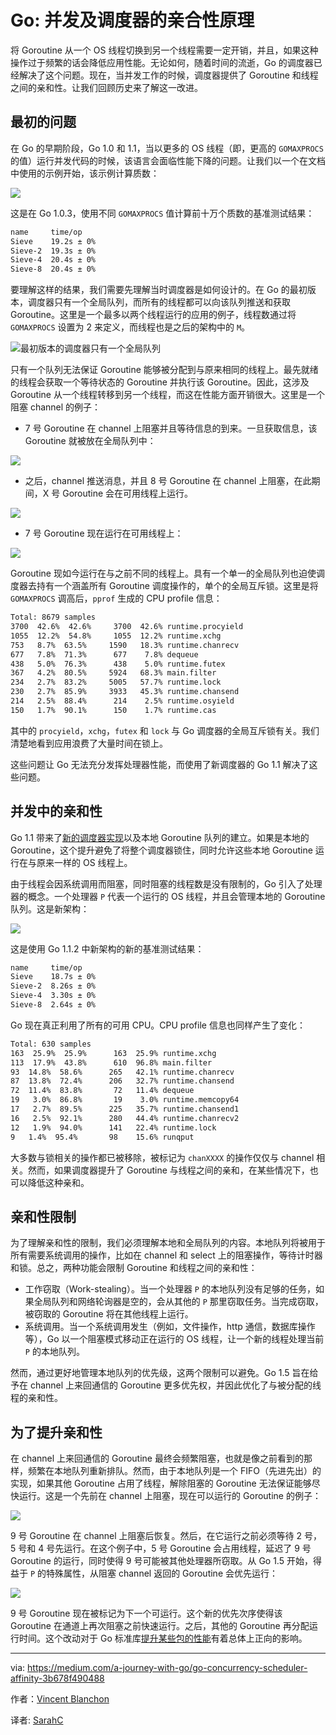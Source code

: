 # Go: 并发及调度器的亲合性原理

  将 Goroutine 从一个 OS 线程切换到另一个线程需要一定开销，并且，如果这种操作过于频繁的话会降低应用性能。无论如何，随着时间的流逝，Go 的调度器已经解决了这个问题。现在，当并发工作的时候，调度器提供了 Goroutine 和线程之间的亲和性。让我们回顾历史来了解这一改进。

## 最初的问题

在 Go 的早期阶段，Go 1.0 和 1.1，当以更多的 OS 线程（即，更高的 `GOMAXPROCS` 的值）运行并发代码的时候，该语言会面临性能下降的问题。让我们以一个在文档中使用的示例开始，该示例计算质数：

![](../img/ccn-scheduler-affinity-1.png)

这是在 Go 1.0.3，使用不同 `GOMAXPROCS` 值计算前十万个质数的基准测试结果：

```bash
name     time/op
Sieve    19.2s ± 0%
Sieve-2  19.3s ± 0%
Sieve-4  20.4s ± 0%
Sieve-8  20.4s ± 0%
```

要理解这样的结果，我们需要先理解当时调度器是如何设计的。在 Go 的最初版本，调度器只有一个全局队列，而所有的线程都可以向该队列推送和获取Goroutine。这里是一个最多以两个线程运行的应用的例子，线程数通过将 `GOMAXPROCS` 设置为 2 来定义，而线程也是之后的架构中的 `M`。

![最初版本的调度器只有一个全局队列](../img/ccn-scheduler-affinity-2.png)

只有一个队列无法保证 Goroutine 能够被分配到与原来相同的线程上。最先就绪的线程会获取一个等待状态的 Goroutine 并执行该 Goroutine。因此，这涉及 Goroutine 从一个线程转移到另一个线程，而这在性能方面开销很大。这里是一个阻塞 channel 的例子：

- 7 号 Goroutine 在 channel 上阻塞并且等待信息的到来。一旦获取信息，该 Goroutine 就被放在全局队列中：

![](../img/ccn-scheduler-affinity-3.png)

- 之后，channel 推送消息，并且 8 号 Goroutine 在 channel 上阻塞，在此期间，X 号 Goroutine 会在可用线程上运行。

![](../img/ccn-scheduler-affinity-4.png)

- 7 号 Goroutine 现在运行在可用线程上：

![](../img/ccn-scheduler-affinity-5.png)

Goroutine 现如今运行在与之前不同的线程上。具有一个单一的全局队列也迫使调度器去持有一个涵盖所有 Goroutine 调度操作的，单个的全局互斥锁。这里是将 `GOMAXPROCS` 调高后，`pprof` 生成的 CPU profile 信息：

```bash
Total: 8679 samples
3700  42.6%  42.6%     3700  42.6% runtime.procyield
1055  12.2%  54.8%     1055  12.2% runtime.xchg
753   8.7%  63.5%     1590   18.3% runtime.chanrecv
677   7.8%  71.3%      677    7.8% dequeue
438   5.0%  76.3%      438    5.0% runtime.futex
367   4.2%  80.5%     5924   68.3% main.filter
234   2.7%  83.2%     5005   57.7% runtime.lock
230   2.7%  85.9%     3933   45.3% runtime.chansend
214   2.5%  88.4%      214    2.5% runtime.osyield
150   1.7%  90.1%      150    1.7% runtime.cas
```

其中的 `procyield`，`xchg`，`futex` 和 `lock` 与 Go 调度器的全局互斥锁有关。我们清楚地看到应用浪费了大量时间在锁上。

这些问题让 Go 无法充分发挥处理器性能，而使用了新调度器的 Go 1.1 解决了这些问题。

## 并发中的亲和性

Go 1.1 带来了[新的调度器实现](https://docs.google.com/document/d/1TTj4T2JO42uD5ID9e89oa0sLKhJYD0Y_kqxDv3I3XMw/edit?pli=1)以及本地 Goroutine 队列的建立。如果是本地的Goroutine，这个提升避免了将整个调度器锁住，同时允许这些本地 Goroutine 运行在与原来一样的 OS 线程上。

由于线程会因系统调用而阻塞，同时阻塞的线程数是没有限制的，Go 引入了处理器的概念。一个处理器 `P` 代表一个运行的 OS 线程，并且会管理本地的 Goroutine 队列。这是新架构：

![](../img/ccn-scheduler-affinity-6.png)

这是使用 Go 1.1.2 中新架构的新的基准测试结果：

```bash
name     time/op
Sieve    18.7s ± 0%
Sieve-2  8.26s ± 0%
Sieve-4  3.30s ± 0%
Sieve-8  2.64s ± 0%
```

Go 现在真正利用了所有的可用 CPU。CPU profile 信息也同样产生了变化：

```bash
Total: 630 samples
163  25.9%  25.9%      163  25.9% runtime.xchg
113  17.9%  43.8%      610  96.8% main.filter
93  14.8%  58.6%      265   42.1% runtime.chanrecv
87  13.8%  72.4%      206   32.7% runtime.chansend
72  11.4%  83.8%       72   11.4% dequeue
19   3.0%  86.8%       19    3.0% runtime.memcopy64
17   2.7%  89.5%      225   35.7% runtime.chansend1
16   2.5%  92.1%      280   44.4% runtime.chanrecv2
12   1.9%  94.0%      141   22.4% runtime.lock
9   1.4%  95.4%       98    15.6% runqput
```

大多数与锁相关的操作都已被移除，被标记为 `chanXXXX` 的操作仅仅与 channel 相关。然而，如果调度器提升了 Goroutine 与线程之间的亲和，在某些情况下，也可以降低这种亲和。

## 亲和性限制

为了理解亲和性的限制，我们必须理解本地和全局队列的内容。本地队列将被用于所有需要系统调用的操作，比如在 channel 和 select 上的阻塞操作，等待计时器和锁。总之，两种功能会限制 Goroutine 和线程之间的亲和性：

- 工作窃取（Work-stealing）。当一个处理器 `P` 的本地队列没有足够的任务，如果全局队列和网络轮询器是空的，会从其他的 `P` 那里窃取任务。当完成窃取，被窃取的 Goroutine 将在其他线程上运行。
- 系统调用。当一个系统调用发生（例如，文件操作，http 通信，数据库操作等），Go 以一个阻塞模式移动正在运行的 OS 线程，让一个新的线程处理当前 `P` 的本地队列。

然而，通过更好地管理本地队列的优先级，这两个限制可以避免。Go 1.5 旨在给予在 channel 上来回通信的 Goroutine 更多优先权，并因此优化了与被分配的线程的亲和性。

## 为了提升亲和性

在 channel 上来回通信的 Goroutine 最终会频繁阻塞，也就是像之前看到的那样，频繁在本地队列重新排队。然而，由于本地队列是一个 FIFO（先进先出）的实现，如果其他 Goroutine 占用了线程，解除阻塞的 Goroutine 无法保证能够尽快运行。这是一个先前在 channel 上阻塞，现在可以运行的 Goroutine 的例子：

![](../img/ccn-scheduler-affinity-7.png)

9 号 Goroutine 在 channel 上阻塞后恢复。然后，在它运行之前必须等待 2 号，5 号和 4 号先运行。在这个例子中，5 号 Goroutine 会占用线程，延迟了 9 号 Goroutine 的运行，同时使得 9 号可能被其他处理器所窃取。从 Go 1.5 开始，得益于 `P` 的特殊属性，从阻塞 channel 返回的 Goroutine 会优先运行：

![](../img/ccn-scheduler-affinity-8.png)

9 号 Goroutine 现在被标记为下一个可运行。这个新的优先次序使得该 Goroutine 在通道上再次阻塞之前快速运行。之后，其他的 Goroutine 再分配运行时间。这个改动对于 Go 标准库[提升某些包的性能](https://raw.githubusercontent.com/golang/go/commit/e870f06c3f49ed63960a2575e330c2c75fc54a34)有着总体上正向的影响。

---
via: https://medium.com/a-journey-with-go/go-concurrency-scheduler-affinity-3b678f490488

作者：[Vincent Blanchon](https://medium.com/@blanchon.vincent)

译者: [SarahC](https://github.com/SarahChenBJ)


